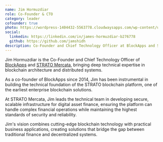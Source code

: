 ```yaml
---
name: Jim Hormuzdiar
role: Co-Founder & CTO
category: leader
cofounder: true
photo: https://wordpress-1404432-5563778.cloudwaysapps.com/wp-content/uploads/2024/06/Group-2-2-1.png
social:
  linkedin: https://linkedin.com/in/james-hormuzdiar-b276778
  github: https://github.com/jamshidh
description: Co-Founder and Chief Technology Officer at BlockApps and STRATO Mercata, architecting enterprise-grade blockchain solutions since 2014.
---
```


Jim Hormuzdiar is the Co-Founder and Chief Technology Officer of [BlockApps](https://blockapps.net) and [STRATO Mercata](https://stratomercata.com), bringing deep technical expertise in blockchain architecture and distributed systems.

As a co-founder of BlockApps since 2014, Jim has been instrumental in building the technical foundation of the STRATO blockchain platform, one of the earliest enterprise blockchain solutions.

At STRATO Mercata, Jim leads the technical team in developing secure, scalable infrastructure for digital asset finance, ensuring the platform can handle complex financial operations while maintaining the highest standards of security and reliability.

Jim's vision combines cutting-edge blockchain technology with practical business applications, creating solutions that bridge the gap between traditional finance and decentralized systems.
